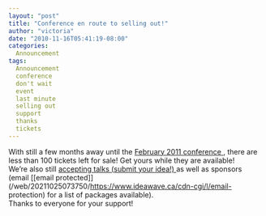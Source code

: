 ```yaml
---
layout: "post"
title: "Conference en route to selling out!"
author: "victoria"
date: "2010-11-16T05:41:19-08:00"
categories:
  Announcement
tags: 
  Announcement
  conference
  don't wait
  event
  last minute
  selling out
  support
  thanks
  tickets
---
```


With still a few months away until the [ February 2011 conference
](https://web.archive.org/web/20211025073750/https://www.ideawave.ca/2011-conference/),
there are less than 100 tickets left for sale! Get yours while they are
available!  
We’re also still [ accepting talks (submit your idea!)
](https://web.archive.org/web/20211025073750/https://www.ideawave.ca/2011-conference/submissions/)
as well as sponsors (email [[email
protected]](/web/20211025073750/https://www.ideawave.ca/cdn-cgi/l/email-
protection) for a list of packages available).  
Thanks to everyone for your support!


[//]: # (Retrieved from https://web.archive.org/web/20210928110706/https://www.ideawave.ca/conference-en-route-to-selling-out/)